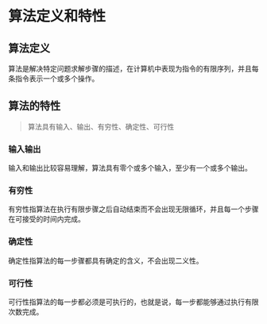 # 算法定义和特性

## 算法定义
算法是解决特定问题求解步骤的描述，在计算机中表现为指令的有限序列，并且每条指令表示一个或多个操作。

## 算法的特性
> 算法具有输入、输出、有穷性、确定性、可行性

### 输入输出
输入和输出比较容易理解，算法具有零个或多个输入，至少有一个或多个输出。
### 有穷性
有穷性指算法在执行有限步骤之后自动结束而不会出现无限循环，并且每一个步骤在可接受的时间内完成。
### 确定性
确定性指算法的每一步骤都具有确定的含义，不会出现二义性。
### 可行性
可行性指算法的每一步都必须是可执行的，也就是说，每一步都能够通过执行有限次数完成。

